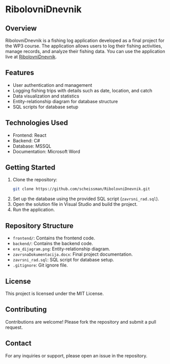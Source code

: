 # RibolovniDnevnik

## Overview
RibolovniDnevnik is a fishing log application developed as a final project for the WP3 course. 
The application allows users to log their fishing activities, manage records, and analyze their fishing data. 
You can use the application live at [RibolovniDnevnik](https://ribolovnidnevnik.runasp.net/).

## Features
- User authentication and management
- Logging fishing trips with details such as date, location, and catch
- Data visualization and statistics
- Entity-relationship diagram for database structure
- SQL scripts for database setup

## Technologies Used
- Frontend: React
- Backend: C#
- Database: MSSQL
- Documentation: Microsoft Word

## Getting Started
1. Clone the repository:
    ```bash
    git clone https://github.com/scheissman/RibolovniDnevnik.git
    ```
2. Set up the database using the provided SQL script (`zavrsni_rad.sql`).
3. Open the solution file in Visual Studio and build the project.
4. Run the application.

## Repository Structure
- `frontend/`: Contains the frontend code.
- `backend/`: Contains the backend code.
- `era_dijagram.png`: Entity-relationship diagram.
- `zavrsnaDokumentacija.docx`: Final project documentation.
- `zavrsni_rad.sql`: SQL script for database setup.
- `.gitignore`: Git ignore file.

## License
This project is licensed under the MIT License.

## Contributing
Contributions are welcome! Please fork the repository and submit a pull request.

## Contact
For any inquiries or support, please open an issue in the repository.

